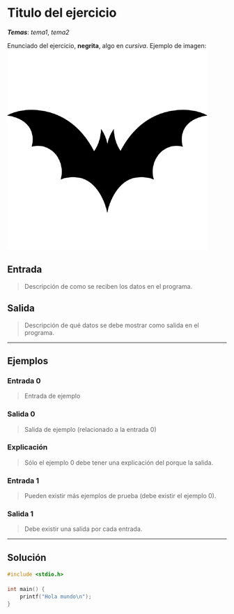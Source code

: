# Titulo del ejercicio

_**Temas**_: _tema1_, _tema2_

Enunciado del ejercicio, **negrita**, algo en _cursiva_.
Ejemplo de imagen:
![](img/bat.png)

## Entrada

> Descripción de como se reciben los datos en el programa.

## Salida

> Descripción de qué datos se debe mostrar como salida en el programa.

---

## Ejemplos

### Entrada 0

> Entrada de ejemplo

### Salida 0

> Salida de ejemplo (relacionado a la entrada 0)

### Explicación

> Sólo el ejemplo 0 debe tener una explicación del porque la salida.

### Entrada 1

> Pueden existir más ejemplos de prueba (debe existir el ejemplo 0).

### Salida 1

> Debe existir una salida por cada entrada.

---

## Solución

```C
#include <stdio.h>

int main() {
    printf("Hola mundo\n");
}

```
